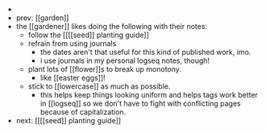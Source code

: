 -
- prev: [[garden]]
- the [[gardener]] likes doing the following with their notes:
	- follow the [[[[seed]] planting guide]]
	- refrain from using journals
		- the dates aren't that useful for this kind of published work, imo.
		- i use journals in my personal logseq notes, though!
	- plant lots of [[flower]]s to break up monotony.
		- like [[easter eggs]]!
	- stick to [[lowercase]] as much as possible.
		- this helps keep things looking uniform and helps tags work better in [[logseq]] so we don't have to fight with conflicting pages because of capitalization.
- next: [[[[seed]] planting guide]]